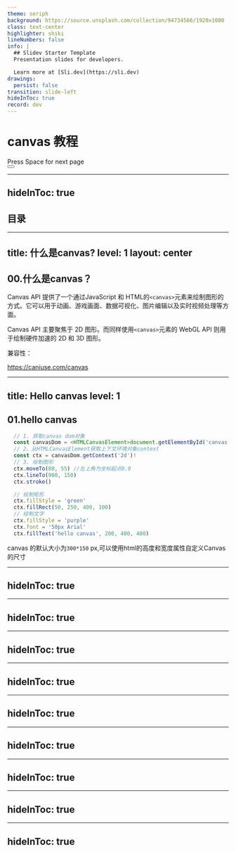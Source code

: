 ```yaml
---
theme: seriph
background: https://source.unsplash.com/collection/94734566/1920x1080
class: text-center
highlighter: shiki
lineNumbers: false
info: |
  ## Slidev Starter Template
  Presentation slides for developers.

  Learn more at [Sli.dev](https://sli.dev)
drawings:
  persist: false
transition: slide-left
hideInToc: true
record: dev
---
```



# canvas 教程

<div class="pt-12">
  <span @click="$slidev.nav.next" class="px-2 py-1 rounded cursor-pointer" hover="bg-white bg-opacity-10">
    Press Space for next page <carbon:arrow-right class="inline"/>
  </span>
</div>
<div class="abs-br m-6 flex gap-2">
  <button @click="$slidev.nav.openInEditor()" title="Open in Editor" class="text-xl icon-btn opacity-50 !border-none !hover:text-white">
    <carbon:edit />
  </button>
</div>

---
hideInToc: true
---

## 目录

<Toc columns="4" />

---
title: 什么是canvas?
level: 1
layout: center
---
## 00.什么是canvas？

Canvas API 提供了一个通过JavaScript 和 HTML的`<canvas>`元素来绘制图形的方式。它可以用于动画、游戏画面、数据可视化、图片编辑以及实时视频处理等方面。

Canvas API 主要聚焦于 2D 图形。而同样使用`<canvas>`元素的 WebGL API 则用于绘制硬件加速的 2D 和 3D 图形。

兼容性：

<https://caniuse.com/canvas>

---
title: Hello canvas
level: 1
---
## 01.hello canvas

```ts
  // 1. 获取canvas dom对象
  const canvasDom = <HTMLCanvasElement>document.getElementById('canvas')
  // 2、从HTMLCanvasElement获取上下文环境对象context
  const ctx = canvasDom.getContext('2d')!
  // 3. 绘制图形
  ctx.moveTo(80, 55) //左上角为坐标起点0.0
  ctx.lineTo(900, 150)
  ctx.stroke()

  // 绘制矩形
  ctx.fillStyle = 'green'
  ctx.fillRect(50, 250, 400, 100)
  // 绘制文字
  ctx.fillStyle = 'purple'
  ctx.font = '50px Arial'
  ctx.fillText('hello canvas', 200, 400, 400) 

```

canvas 的默认大小为`300*150` px,可以使用html的高度和宽度属性自定义Canvas的尺寸

---
hideInToc: true
---

<Demo001HelloCanvas/>

---
hideInToc: true
---

<Demo002Shape/>

---
hideInToc: true
---

<Demo003Colors width="400"/>

---
hideInToc: true
---

<Demo004LineStyle />

---
hideInToc: true
---

<Demo005Gradients/>

---
hideInToc: true
---

<Demo006Patterns/>

---
hideInToc: true
---

<Demo007Shadows/>

---
hideInToc: true
---

<Demo008WindingRule/>

---
hideInToc: true
---

<Demo009Text/>
